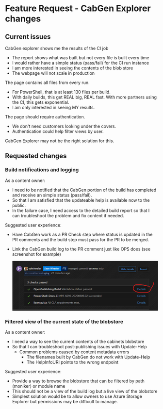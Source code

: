 # Feature Request - CabGen Explorer changes

## Current issues

CabGen explorer shows me the results of the CI job

- The report shows what was built but not every file is built every time
- I would rather have a simple status (pass/fail) for the CI run instance
- I am more interested in seeing the contents of the blob store
- The webpage will not scale in production

The page contains all files from every run.

- For PowerShell, that is at least 130 files per build.
- With daily builds, this get REAL big, REAL fast. With more partners using the CI, this gets
  exponential.
- I am only interested in seeing MY results.

The page should require authentication.

- We don't need customers looking under the covers.
- Authentication could help filter views by user.

CabGen Explorer may not be the right solution for this.

## Requested changes

### Build notifications and logging

As a content owner:

- I need to be notified that the CabGen portion of the build has completed and receive an simple
  status (pass/fail).
- So that I am satisfied that the updateable help is available now to the public.
- In the failure case, I need access to the detailed build report so that I can troubleshoot the
  problem and fix content if needed.

Suggested user experience:

- Have CabGen work as a PR Check step where status is updated in the PR comments and the build step
  must pass for the PR to be merged.
- Link the CabGen build log to the PR comment just like OPS does (see screenshot for example)

  ![screenshot](FR-CabGenExplorer-1.png)

### Filtered view of the current state of the blobstore

As a content owner:

- I need a way to see the current contents of the cabinets blobstore
- So that I can troubleshoot post-publishing issues with Update-Help
  - Common problems caused by content metadata errors
    - The filenames built by CabGen do not work with Update-Help
    - The HelpInfoURI points to the wrong endpoint

Suggested user experience:

- Provide a way to browse the blobstore that can be filtered by path (moniker) or module name
- This should not be a view of the build log but a live view of the blobstore
- Simplest solution would be to allow owners to use Azure Storage Explorer but permissions may be
  difficult to manage.
